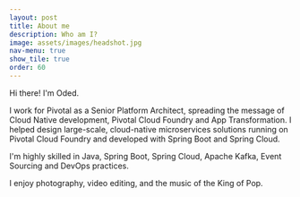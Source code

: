 ```yaml
---
layout: post
title: About me
description: Who am I?
image: assets/images/headshot.jpg
nav-menu: true
show_tile: true
order: 60
---
```


Hi there! I'm Oded.

I work for Pivotal as a Senior Platform Architect, spreading the message of Cloud Native development, Pivotal Cloud Foundry and App Transformation.
I helped design large-scale, cloud-native microservices solutions running on Pivotal Cloud Foundry and developed with Spring Boot and Spring Cloud.

I'm highly skilled in Java, Spring Boot, Spring Cloud, Apache Kafka, Event Sourcing and DevOps practices.

I enjoy photography, video editing, and the music of the King of Pop.


